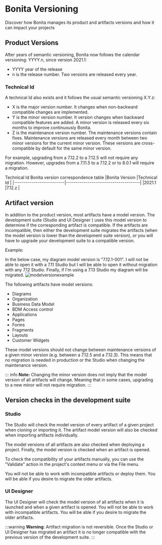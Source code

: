 # Bonita Versioning
Discover how Bonita manages its product and artifacts versions and how it can impact your projects

## Product Versions

After years of semantic versioning, Bonita now follows the calendar versioning: YYYY.n, since version 2021.1:
* YYYY year of the release
* n is the release number. Two versions are released every year.

### Technical Id

A technical Id also exists and it follows the usual semantic versioning X.Y.z:
* X is the major version number. It changes when non-backward compatible changes are implemented.
* Y is the minor version number. It version changes when backward compatible features are added. A minor version is released every six months to improve continuously Bonita.
* Z is the maintenance version number. The maintenance versions contain fixes. Maintenance versions are released every month between two minor versions for the current minor version. These versions are cross-compatible by default for the same minor version.

For example, upgrading from a 7.12.2 to a 7.12.5 will not require any migration. However, upgrades from a 7.11.5 to a 7.12.2  or to  8.0.1 will require a migration.

Technical Id Bonita version correspondence table 
|Bonita Version            |Technical Id                          |
|--------------------------|--------------------------------------|
|2021.1                    |7.12.z                                |

## Artifact version

In addition to the product version, most artifacts have a model version. The development suite (Studio and UI Designer
) uses this model version to determine if the corresponding artifact is compatible.
If the artifacts are incompatible, then either the development suite migrates the artifacts (when the model version is lower than the development suite version), or you will have to upgrade your development suite to a compatible version.

Example:

In the below case, my diagram model version is "7.12.1-001". I will not be able to open it with a 7.11 Studio but I will be able to open it without migration with any 7.12 Studio. Finally, if I'm using a 7.13 Studio my diagram will be migrated.
![modelversionexample](images/Modelversion-example.png)

The following artifacts have model versions:
* Diagrams
* Organization
* Business Data Model
* BDM Access control
* Applications 
* Pages
* Forms
* Fragments
* Layouts
* Customer Widgets

These model versions should not change between maintenance versions of a given minor version (e.g. between a 7.12.5 and a 7.12.3). This means that no migration is needed in production or the Studio when changing the maintenance version.

::: info
**Note:** Changing the minor version does not imply that the model version of all artifacts will change. Meaning that in some cases, upgrading to a new minor will not require migration.
:::

## Version checks in the development suite

### Studio
The Studio will check the model version of every artifact of a given project when cloning or importing it. The artifact model version will also be checked when importing artifacts individually. 

The model versions of all artifacts are also checked when deploying a project. Finally, the model version is checked when an artifact is opened.

To check the compatibility of your artifacts manually, you can use the "Validate" action in the project's context menu or via the File menu.

You will not be able to work with incompatible artifacts or deploy them. You will be able if you desire to migrate the older artifacts.

### UI Designer

The UI Designer will check the model version of all artifacts when it is launched and when a given artifact is opened. You will not be able to work with incompatible artifacts. You will be able if you desire to migrate the older artifacts.

:::warning
**Warning**: Artifact migration is not reversible. Once the Studio or UI Designer has migrated an artifact it is no longer compatible with the previous version of the development suite.
:::
